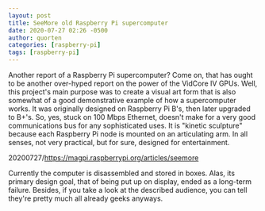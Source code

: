 ```yaml
---
layout: post
title: SeeMore old Raspberry Pi supercomputer
date: 2020-07-27 02:26 -0500
author: quorten
categories: [raspberry-pi]
tags: [raspberry-pi]
---
```


Another report of a Raspberry Pi supercomputer?  Come on, that has
ought to be another over-hyped report on the power of the VidCore IV
GPUs.  Well, this project's main purpose was to create a visual art
form that is also somewhat of a good demonstrative example of how a
supercomputer works.  It was originally designed on Raspberry Pi B's,
then later upgraded to B+'s.  So, yes, stuck on 100 Mbps Ethernet,
doesn't make for a very good communications bus for any sophisticated
uses.  It is "kinetic sculpture" because each Raspberry Pi node is
mounted on an articulating arm.  In all senses, not very practical,
but for sure, designed for entertainment.

20200727/https://magpi.raspberrypi.org/articles/seemore

Currently the computer is disassembled and stored in boxes.  Alas, its
primary design goal, that of being put up on display, ended as a
long-term failure.  Besides, if you take a look at the described
audience, you can tell they're pretty much all already geeks anyways.
